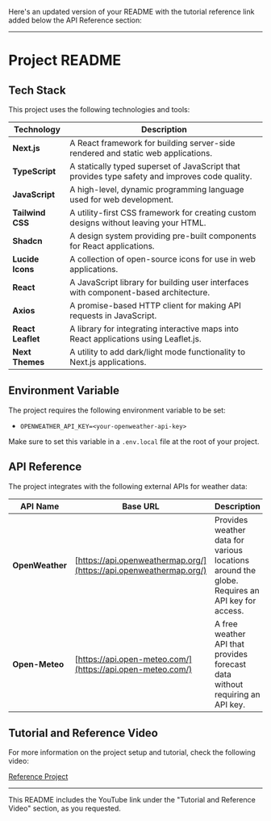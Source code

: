 Here's an updated version of your README with the tutorial reference link added below the API Reference section:

---

# Project README

## Tech Stack

This project uses the following technologies and tools:

| Technology        | Description                                                                 |
|-------------------|-----------------------------------------------------------------------------|
| **Next.js**       | A React framework for building server-side rendered and static web applications. |
| **TypeScript**    | A statically typed superset of JavaScript that provides type safety and improves code quality. |
| **JavaScript**    | A high-level, dynamic programming language used for web development. |
| **Tailwind CSS**  | A utility-first CSS framework for creating custom designs without leaving your HTML. |
| **Shadcn**        | A design system providing pre-built components for React applications. |
| **Lucide Icons**  | A collection of open-source icons for use in web applications. |
| **React**         | A JavaScript library for building user interfaces with component-based architecture. |
| **Axios**         | A promise-based HTTP client for making API requests in JavaScript. |
| **React Leaflet** | A library for integrating interactive maps into React applications using Leaflet.js. |
| **Next Themes**   | A utility to add dark/light mode functionality to Next.js applications. |

## Environment Variable

The project requires the following environment variable to be set:

- `OPENWEATHER_API_KEY=<your-openweather-api-key>`

Make sure to set this variable in a `.env.local` file at the root of your project.

## API Reference

The project integrates with the following external APIs for weather data:

| API Name          | Base URL                                             | Description                                                                 |
|-------------------|------------------------------------------------------|-----------------------------------------------------------------------------|
| **OpenWeather**   | [https://api.openweathermap.org/](https://api.openweathermap.org/) | Provides weather data for various locations around the globe. Requires an API key for access. |
| **Open-Meteo**    | [https://api.open-meteo.com/](https://api.open-meteo.com/)         | A free weather API that provides forecast data without requiring an API key. |

## Tutorial and Reference Video

For more information on the project setup and tutorial, check the following video:

[Reference Project](https://www.youtube.com/watch?v=rscl9VwwnQg&t=19690s)

---

This README includes the YouTube link under the "Tutorial and Reference Video" section, as you requested.

